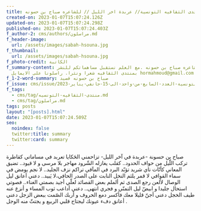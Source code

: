 ```yaml
---
title: منتدى الثقافيه التونسية// عربدة اخر الليل // للشاعره صباح بن حسونه
created-on: 2023-01-07T15:07:24.126Z
updated-on: 2023-01-07T15:07:24.298Z
published-on: 2023-01-07T15:07:24.403Z
f_author-2: cms/authors/مراسلون.md
f_header-image:
  url: /assets/images/sabah-hsouna.jpg
f_thumbnail:
  url: /assets/images/sabah-hsouna.jpg
f_photo-credit: الكاتبة
f_summary-content: قصيد للشاعره صباح بن حسونه .مع العلم نستقبل مساهماتكم للنشر
  بمنتدى الثقافيه شعرا ونثرا. راسلونا على الايمايل hormahmoud@gmail.com
f_1-2-word-summary: صباح بن حسونه قصيد
f_issue: cms/issue/الثقافيه-التونسية-العدد-السابع-من-واحد-الى-15-جانفي-يناير-2023.md
f_tags:
  - cms/tag/منتدى-الثقافيه-التونسيه.md
  - cms/tag/مراسلون.md
tags: posts
layout: "[posts].html"
date: 2023-01-07T15:07:24.509Z
seo:
  noindex: false
  twitter:title: summary
  twitter:card: summary
---
```

صباح بن حسونة -عربدة في آخر الليل- تزاحمني الحَكايا تعربد في مساماتي كقاطرة تركب اللّيل من حواف الحدود.. كقلب يغازله الشّرود مهاجر بلا مرسى و لا قيود.. تضيق المعاني كأنّات ناي شريد تؤبّد البرد في المآقي تراكم نزف الجليد.. لا نجم يومض في سماء القوافي لا قمر يلثم النخل النابت على الصدر الحافي،لا يَبيد.. دعني أعانق ليل الوصال لألعن رجع الصدى ثم ألملم بعض القصائد لعلّي أجيد بصمتي الغناء.. فصوتي استحال جليدا و ابيضّ ليل التمنّي و فجري انتهى.. دعني أداعب ثوب المساء و أنزع عنه طيف الخجل دعني أجنّ قليلا معك فأكسر دمع الحروف و أربك الصّمت ببعض الزجل دعني أعانق دفء عيونك ليجتاح قلبي الربيع و يجتثّ منه الوجل .